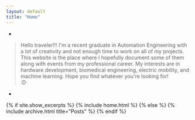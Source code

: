```yaml
---
layout: default
title: "Home"
---
```

*

> Hello traveler!!!  I'm a recent graduate in Automation Engineering
> with a lot of creativity and not enough time to work on all of my
> projects. This website is the place where I hopefully document some of
> them along with events from my professional career.  My interests are
> in hardware development, biomedical engineering, electric mobility,
> and machine learning.  Hope you find whatever you're looking for!  
> :D

*

{% if site.show_excerpts %}
  {% include home.html %}
{% else %}
  {% include archive.html title="Posts" %}
{% endif %}
